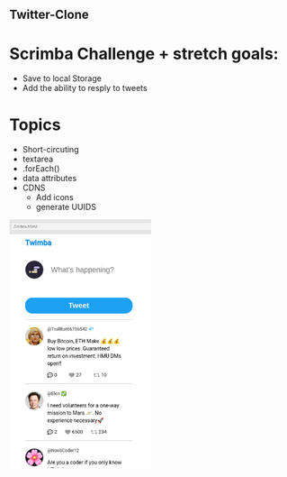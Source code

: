 ## Twitter-Clone
# Scrimba Challenge + stretch goals:
+ Save to local Storage
+ Add the ability to resply to tweets


# Topics
+ Short-circuting
+ textarea
+ .forEach()
+ data attributes
+ CDNS
  - Add icons
  - generate UUIDS

<img src="images/twitterclone.png" width=50%>
